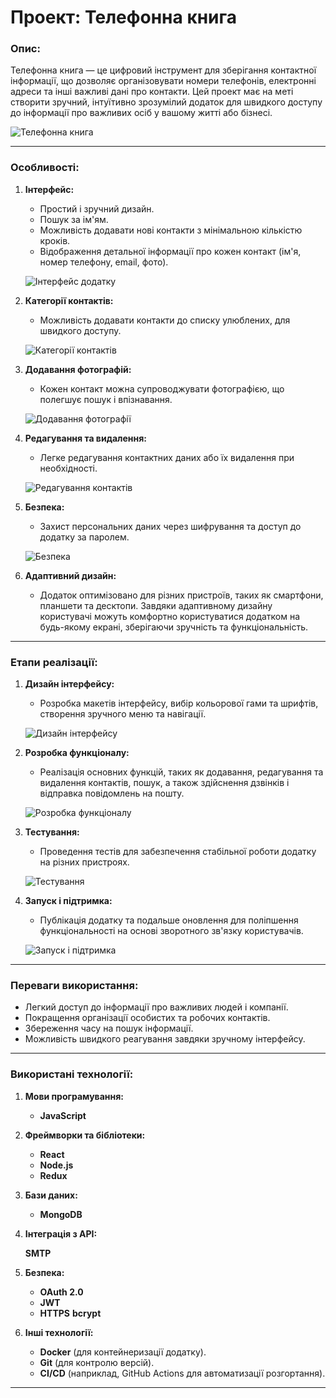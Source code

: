 # Проект: Телефонна книга

### Опис:

Телефонна книга — це цифровий інструмент для зберігання контактної інформації, що дозволяє організовувати номери телефонів, електронні адреси та інші важливі дані про контакти. Цей проект має на меті створити зручний, інтуїтивно зрозумілий додаток для швидкого доступу до інформації про важливих осіб у вашому житті або бізнесі.

![Телефонна книга](./src/img/readme/home.png)

---

### Особливості:

1. **Інтерфейс:**

   - Простий і зручний дизайн.
   - Пошук за ім'ям.
   - Можливість додавати нові контакти з мінімальною кількістю кроків.
   - Відображення детальної інформації про кожен контакт (ім'я, номер телефону, email, фото).

   ![Інтерфейс додатку](./src/img/readme/header.png)

2. **Категорії контактів:**

   - Можливість додавати контакти до списку улюблених, для швидкого доступу.

   ![Категорії контактів](./src/img/readme/favourite.png)

3. **Додавання фотографій:**

   - Кожен контакт можна супроводжувати фотографією, що полегшує пошук і впізнавання.

   ![Додавання фотографії](./src/img/readme/add-contact.png)

4. **Редагування та видалення:**

   - Легке редагування контактних даних або їх видалення при необхідності.

   ![Редагування контактів](./src/img/readme/update-contact.png)

5. **Безпека:**

   - Захист персональних даних через шифрування та доступ до додатку за паролем.

   ![Безпека](./src/img/readme/security.png)

6. **Адаптивний дизайн:**

   - Додаток оптимізовано для різних пристроїв, таких як смартфони, планшети та десктопи. Завдяки адаптивному дизайну користувачі можуть комфортно користуватися додатком на будь-якому екрані, зберігаючи зручність та функціональність.

---

### Етапи реалізації:

1. **Дизайн інтерфейсу:**

   - Розробка макетів інтерфейсу, вибір кольорової гами та шрифтів, створення зручного меню та навігації.

   ![Дизайн інтерфейсу](./src/img/readme/design.png)

2. **Розробка функціоналу:**

   - Реалізація основних функцій, таких як додавання, редагування та видалення контактів, пошук, а також здійснення дзвінків і відправка повідомлень на пошту.

   ![Розробка функціоналу](./src/img/readme/send-message.png)

3. **Тестування:**

   - Проведення тестів для забезпечення стабільної роботи додатку на різних пристроях.

   ![Тестування](./src/img/readme/register.png)

4. **Запуск і підтримка:**

   - Публікація додатку та подальше оновлення для поліпшення функціональності на основі зворотного зв'язку користувачів.

   ![Запуск і підтримка](./src/img/readme/reset-password.png)

---

### Переваги використання:

- Легкий доступ до інформації про важливих людей і компанії.
- Покращення організації особистих та робочих контактів.
- Збереження часу на пошук інформації.
- Можливість швидкого реагування завдяки зручному інтерфейсу.

---

### Використані технології:

1. **Мови програмування:**

   - **JavaScript**

2. **Фреймворки та бібліотеки:**
   - **React**
   - **Node.js**
   - **Redux**
3. **Бази даних:**

   - **MongoDB**

4. **Інтеграція з API:**

   **SMTP**

5. **Безпека:**

   - **OAuth 2.0**
   - **JWT**
   - **HTTPS**
     **bcrypt**

6. **Інші технології:**
   - **Docker** (для контейнеризації додатку).
   - **Git** (для контролю версій).
   - **CI/CD** (наприклад, GitHub Actions для автоматизації розгортання).

---
